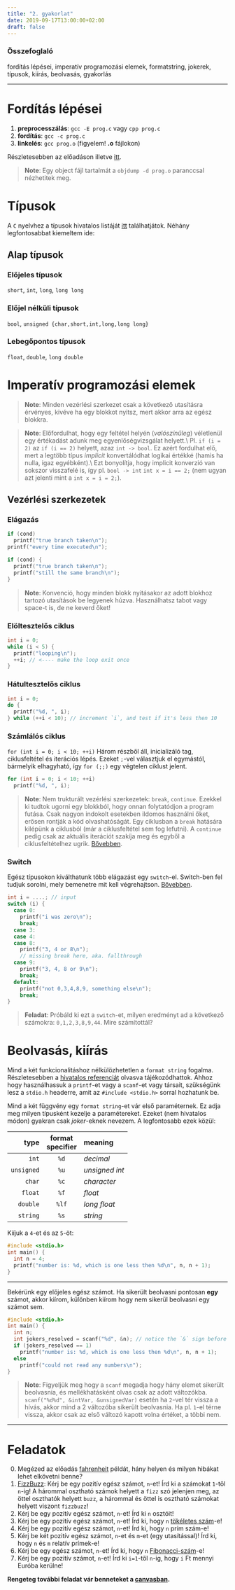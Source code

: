 ```yaml
---
title: "2. gyakorlat"
date: 2019-09-17T13:00:00+02:00
draft: false
---
```


### Összefoglaló
fordítás lépései, imperatív programozási elemek, formatstring, jokerek, típusok, kiírás, beolvasás, gyakorlás

---

# Fordítás lépései
1. **preprocesszálás**: `gcc -E prog.c` vagy `cpp prog.c`
2. **fordítás**: `gcc -c prog.c`
3. **linkelés**: `gcc prog.o` (figyelem! **.o** fájlokon)
 
 Részletesebben az előadáson illetve [itt](https://www.cs.swarthmore.edu/~newhall/unixhelp/compilecycle.html).
 
> **Note**: Egy object fájl tartalmát a `objdump -d prog.o` paranccsal nézhetitek meg.

# Típusok
A `C` nyelvhez a típusok hivatalos listáját [itt](https://en.cppreference.com/w/c/language/type) találhatjátok. Néhány legfontosabbat kiemeltem ide:

## Alap típusok
### Előjeles típusok
`short`, `int`, `long`, `long long`

### Előjel nélküli típusok
`bool`, `unsigned {char,short,int,long,long long}`

### Lebegőpontos típusok
`float`, `double`, `long double`

# Imperatív programozási elemek
> **Note**: Minden vezérlési szerkezet csak a következő utasításra érvényes, kivéve ha egy blokkot nyitsz, mert akkor arra az egész blokkra.

> **Note**: Előfordulhat, hogy egy feltétel helyén (*valószínűleg*) véletlenül egy értékadást adunk meg egyenlőségvizsgálat helyett.\\
Pl. `if (i = 2)` az `if (i == 2)` helyett, azaz `int -> bool`. Ez azért fordulhat elő, mert a legtöbb típus *implicit* konvertálódhat logikai értékké (hamis ha nulla, igaz egyébként).\\
Ezt bonyolítja, hogy implicit konverzió van sokszor visszafelé is, így pl. `bool -> int` `int x = i == 2;` (nem ugyan azt jelenti mint a `int x = i = 2;`).

## Vezérlési szerkezetek
### Elágazás
```c
if (cond)
  printf("true branch taken\n");
printf("every time executed\n");

if (cond) {
  printf("true branch taken\n");
  printf("still the same branch\n");
}
```

> **Note**: Konvenció, hogy minden blokk nyitásakor az adott blokhoz tartozó utasítások be legyenek húzva. Használhatsz tabot vagy space-t is, de ne keverd őket!


### Elöltesztelős ciklus
```c
int i = 0;
while (i < 5) {
  printf("looping\n");
  ++i; // <---- make the loop exit once
}
```

### Hátultesztelős ciklus
```c
int i = 0;
do {
  printf("%d, ", i);
} while (++i < 10); // increment `i`, and test if it's less then 10
```

### Számlálós ciklus
`for (int i = 0; i < 10; ++i)`
Három részből áll, inicializáló tag, ciklusfeltétel és iterációs lépés. Ezeket `;`-vel választjuk el egymástól, bármelyik elhagyható, így `for (;;)` egy végtelen ciklust jelent.
```c
for (int i = 0; i < 10; ++i)
  printf("%d, ", i);
```

> **Note**: Nem trukturált vezérlési szerkezetek: `break`, `continue`.
Ezekkel ki tudtok ugorni egy blokkból, hogy onnan folytatódjon a program futása. Csak nagyon indokolt esetekben ildomos használni őket, erősen rontják a kód olvashatóságát.
Egy ciklusban a `break` hatására kilépünk a ciklusból (már a ciklusfeltétel sem fog lefutni). A `continue` pedig csak az aktuális iterációt szakíja meg és egyből a ciklusfeltételhez ugrik.
[Bővebben](https://www.programiz.com/c-programming/c-break-continue-statement).

### Switch
Egész típusokon kiválthatunk több elágazást egy `switch`-el. Switch-ben fel tudjuk sorolni, mely bemenetre mit kell végrehajtson.
[Bővebben](https://www.programiz.com/c-programming/c-switch-case-statement).
```c
int i = ....; // input
switch (i) {
  case 0:
    printf("i was zero\n");
    break;
  case 3:
  case 4:
  case 8:
    printf("3, 4 or 8\n");
    // missing break here, aka. fallthrough
  case 9:
    printf("3, 4, 8 or 9\n");
    break;
  default:
    printf("not 0,3,4,8,9, something else\n");
    break;
}
```
> **Feladat**: Próbáld ki ezt a `switch`-et, milyen eredményt ad a következő számokra: `0,1,2,3,8,9,44`. Mire számítottál?

# Beolvasás, kiírás
Mind a két funkcionalitáshoz nélkülözhetetlen a `format string` fogalma.
Részletesebben a [hivatalos referenciát](https://en.cppreference.com/w/c/io/fprintf) olvasva tájékozódhattok.
Ahhoz hogy használhassuk a `printf`-et vagy a `scanf`-et vagy társait, szükségünk lesz a `stdio.h` headerre, amit az `#include <stdio.h>` sorral hozhatunk be.

Mind a két függvény egy `format string`-et vár első paraméternek. Ez adja meg milyen típusként kezelje a paramétereket. Ezeket (nem hivatalos módon) gyakran csak *joker*-eknek nevezem. 
A legfontosabb ezek közül:

type       | format <br>specifier | meaning
----------:|:-----:|:---------
`int`      | `%d`  | *decimal*
`unsigned` | `%u`  | *unsigned int*
`char`     | `%c`  | *character*
`float`    | `%f`  | *float*
`double`   | `%lf` | *long float*
`string`   | `%s`  | *string*

Kiíjuk a `4`-et és az `5`-öt:
```c
#include <stdio.h>
int main() {
  int n = 4;
  printf("number is: %d, which is one less then %d\n", n, n + 1);
}
```
---
Bekérünk egy előjeles egész számot. Ha sikerült beolvasni pontosan **egy** számot, akkor kiírom, különben kiírom hogy nem sikerül beolvasni egy számot sem.
```c
#include <stdio.h>
int main() {
  int n;
  int jokers_resolved = scanf("%d", &n); // notice the `&` sign before `n`.
  if (jokers_resolved == 1) 
    printf("number is: %d, which is one less then %d\n", n, n + 1);
  else
    printf("could not read any numbers\n");
}
```

> **Note**: Figyeljük meg hogy a `scanf` megadja hogy hány elemet sikerült beolvasnia, és mellékhatásként olvas csak az adott változókba.
`scanf("%d%d", &intVar, &unsignedVar)` esetén ha `2`-vel tér vissza a hívás, akkor mind a 2 változóba sikerült beolvasnia. Ha pl. `1`-el térne vissza, akkor csak az első változó kapott volna értéket, a többi nem.

---

# Feladatok
0. Megézed az előadás [fahrenheit](http://gsd.web.elte.hu/lectures/imper/imper-lecture-1) példát, hány helyen és milyen hibákat lehet elkövetni benne?
1. [FizzBuzz](https://en.wikipedia.org/wiki/Fizz_buzz):
Kérj be egy pozitív egész számot, `n`-et! Írd ki a számokat `1`-től `n`-ig! A hárommal osztható számok helyett a `fizz` szó jelenjen meg, az öttel oszthatók helyett `buzz`, a hárommal és öttel is osztható számokat helyett viszont `fizzbuzz`!
2. Kérj be egy pozitív egész számot, `n`-et! Írd ki `n` osztóit!
3. Kérj be egy pozitív egész számot, `n`-et! Írd ki, hogy `n` [tökéletes szám](https://hu.wikipedia.org/wiki/T%C3%B6k%C3%A9letes_sz%C3%A1mok)-e!
4. Kérj be egy pozitív egész számot, `n`-et! Írd ki, hogy `n` prím szám-e!
5. Kérj be két pozitív egész számot, `n`-et és `m`-et (egy utasítással)! Írd ki, hogy `n` és `m` relatív prímek-e!
6. Kérj be egy egész számot, `n`-et! Írd ki, hogy `n` [Fibonacci-szám](https://en.wikipedia.org/wiki/Fibonacci_number)-e!
7. Kérj be egy pozitív számot, `n`-et! Írd ki `i=1`-től `n`-ig, hogy `i` Ft mennyi Euróba kerülne!


**Rengeteg további feladat vár benneteket a [canvasban](https://canvas.elte.hu/courses/3557/assignments).**